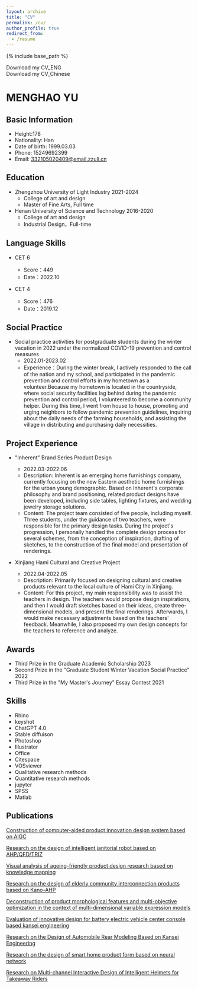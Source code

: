 ```yaml
---
layout: archive
title: "CV"
permalink: /cv/
author_profile: true
redirect_from:
  - /resume
---
```


{% include base_path %}

Download my CV_ENG  
Download my CV_Chinese

MENGHAO YU
======

Basic Information
------
* Height:178
* Nationality: Han
* Date of birth: 1999.03.03
* Phone: 15249692399
* Email: 332105020409@email.zzuli.cn

Education
------
* Zhengzhou University of Light Industry 2021-2024
  * College of art and design
  * Master of Fine Arts, Full time
* Henan University of Science and Technology 2016-2020
  * College of art and design
  * Industrial Design，Full-time

Language Skills
------
* CET 6
  * Score：449
  * Date：2022.10

* CET 4
  * Score：476
  * Date：2019.12

Social Practice
------
* Social practice activities for postgraduate students during the winter vacation in 2022 under the normalized COVID-19 prevention and control measures
  * 2022.01-2023.02
  * Experience：During the winter break, I actively responded to the call of the nation and my school, and participated in the pandemic prevention and control efforts in my hometown as a volunteer.Because my hometown is located in the countryside, where social security 
    facilities lag behind during the pandemic prevention and control period, I volunteered to become a community helper. During this time, I went from house to house, promoting and urging neighbors to follow pandemic prevention guidelines, inquiring about the daily 
    needs of the farming households, and assisting the village in distributing and purchasing daily necessities.

Project Experience
------
* "Inherent" Brand Series Product Design
  * 2022.03-2022.06
  * Description: Inherent is an emerging home furnishings company, currently focusing on the new Eastern aesthetic home furnishings for the urban young demographic. Based on Inherent's corporate philosophy and brand positioning, related product designs have been 
    developed, including side tables, lighting fixtures, and wedding jewelry storage solutions.
  * Content: The project team consisted of five people, including myself. Three students, under the guidance of two teachers, were responsible for the primary design tasks. During the project's progression, I personally handled the complete design process for several 
    schemes, from the conception of inspiration, drafting of sketches, to the construction of the final model and presentation of renderings.

* Xinjiang Hami Cultural and Creative Project
  * 2022.04-2022.05
  * Description: Primarily focused on designing cultural and creative products relevant to the local culture of Hami City in Xinjiang.
  * Content: For this project, my main responsibility was to assist the teachers in design. The teachers would propose design inspirations, and then I would draft sketches based on their ideas, create three-dimensional models, and present the final renderings. 
    Afterwards, I would make necessary adjustments based on the teachers' feedback. Meanwhile, I also proposed my own design concepts for the teachers to reference and analyze.

Awards
------
* Third Prize in the Graduate Academic Scholarship    2023
* Second Prize in the "Graduate Student Winter Vacation Social Practice"    2022
* Third Prize in the "My Master's Journey" Essay Contest    2021

Skills
------
* Rhino
* keyshot
* ChatGPT 4.0
* Stable diffuison
* Photoshop
* Illustrator
* Office
* Citespace
* VOSviewer
* Qualitative research methods
* Quantitative research methods
* jupyter
* SPSS
* Matlab

Publications
------
[Construction of computer-aided product innovation design system based on AIGC](https://yumengha.github.io/yumhao.github.io//publication/2023-9-14-paper-title-number-8) 

[Research on the design of intelligent janitorial robot based on AHP/QFD/TRIZ](https://yumengha.github.io/yumhao.github.io//publication/2023-6-13-paper-title-number-7)

[Visual analysis of ageing-friendly product design research based on knowledge mapping](https://yumengha.github.io/yumhao.github.io//publication/2023-4-5-paper-title-number-6)

[Research on the design of elderly community interconnection products based on Kano-AHP](https://yumengha.github.io/yumhao.github.io//publication/2023-3-22-paper-title-number-5)

[Deconstruction of product morphological features and multi-objective optimization in the context of multi-dimensional variable expression models](https://yumengha.github.io/yumhao.github.io//publication/2022-10-10-paper-title-number-4)

[Evaluation of innovative design for battery electric vehicle center console based kansei engineering](https://yumengha.github.io/yumhao.github.io//publication/2022-10-9-paper-title-number-3)

[Research on the Design of Automobile Rear Modeling Based on Kansei Engineering](https://yumengha.github.io/yumhao.github.io//publication/2022-10-8-paper-title-number-2)

[Research on the design of smart home product form based on neural network](https://yumengha.github.io/yumhao.github.io//publication/2022-10-7-paper-title-number-1)

[Research on Multi-channel Interactive Design of Intelligent Helmets for Takeaway Riders](https://yumengha.github.io/yumhao.github.io//publication/2022-10-6-paper-title-number-9)
